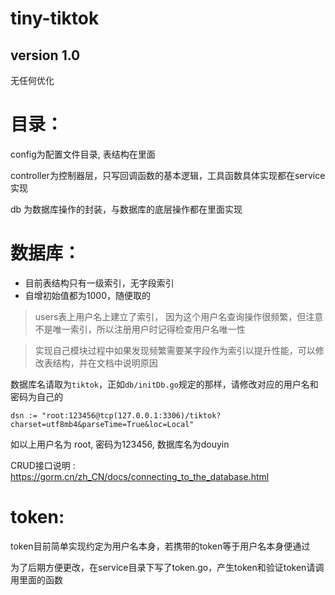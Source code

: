 # tiny-tiktok

## version 1.0

无任何优化

# 目录：
config为配置文件目录, 表结构在里面

controller为控制器层，只写回调函数的基本逻辑，工具函数具体实现都在service实现

db 为数据库操作的封装，与数据库的底层操作都在里面实现
# 数据库：
* 目前表结构只有一级索引，无字段索引
* 自增初始值都为1000，随便取的

> users表上用户名上建立了索引， 因为这个用户名查询操作很频繁，但注意不是唯一索引，所以注册用户时记得检查用户名唯一性

> 实现自己模块过程中如果发现频繁需要某字段作为索引以提升性能，可以修改表结构，并在文档中说明原因

数据库名请取为`tiktok`，正如`db/initDb.go`规定的那样，请修改对应的用户名和密码为自己的

`dsn := "root:123456@tcp(127.0.0.1:3306)/tiktok?charset=utf8mb4&parseTime=True&loc=Local"`

如以上用户名为 root, 密码为123456, 数据库名为douyin

CRUD接口说明 : https://gorm.cn/zh_CN/docs/connecting_to_the_database.html

# token:

token目前简单实现约定为用户名本身，若携带的token等于用户名本身便通过


为了后期方便更改，在service目录下写了token.go，产生token和验证token请调用里面的函数


